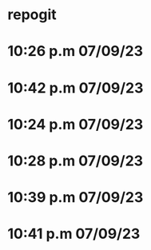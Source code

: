 # repogit

# 10:26 p.m 07/09/23 



# 10:42 p.m 07/09/23 

# 10:24 p.m 07/09/23

# 10:28 p.m 07/09/23
# 10:39 p.m 07/09/23
# 10:41 p.m 07/09/23

